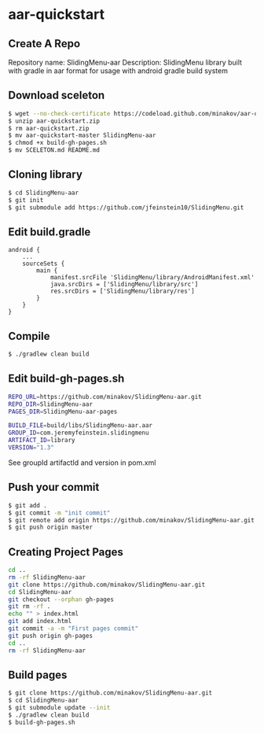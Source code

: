 aar-quickstart
==============

Create A Repo
--------

Repository name: SlidingMenu-aar
Description: SlidingMenu library built with gradle in aar format for usage with android gradle build system

Download sceleton
--------

```bash
$ wget --no-check-certificate https://codeload.github.com/minakov/aar-quickstart/zip/master -O aar-quickstart.zip
$ unzip aar-quickstart.zip
$ rm aar-quickstart.zip
$ mv aar-quickstart-master SlidingMenu-aar
$ chmod +x build-gh-pages.sh
$ mv SCELETON.md README.md
```

Cloning library
--------

```bash
$ cd SlidingMenu-aar
$ git init
$ git submodule add https://github.com/jfeinstein10/SlidingMenu.git
```

Edit build.gradle
--------

```
android {
    ...
    sourceSets {
        main {
            manifest.srcFile 'SlidingMenu/library/AndroidManifest.xml'
            java.srcDirs = ['SlidingMenu/library/src']
            res.srcDirs = ['SlidingMenu/library/res']
        }
    }
}
```

Compile
--------

```bash
$ ./gradlew clean build
```

Edit build-gh-pages.sh
--------

```bash
REPO_URL=https://github.com/minakov/SlidingMenu-aar.git
REPO_DIR=SlidingMenu-aar
PAGES_DIR=SlidingMenu-aar-pages

BUILD_FILE=build/libs/SlidingMenu-aar.aar
GROUP_ID=com.jeremyfeinstein.slidingmenu
ARTIFACT_ID=library
VERSION="1.3"
```

See groupId artifactId and version in pom.xml

Push your commit
--------

```bash
$ git add .
$ git commit -m "init commit"
$ git remote add origin https://github.com/minakov/SlidingMenu-aar.git
$ git push origin master
```

Creating Project Pages
--------

```bash
cd ..
rm -rf SlidingMenu-aar
git clone https://github.com/minakov/SlidingMenu-aar.git
cd SlidingMenu-aar
git checkout --orphan gh-pages
git rm -rf .
echo "" > index.html
git add index.html
git commit -a -m "First pages commit"
git push origin gh-pages
cd ..
rm -rf SlidingMenu-aar
```

Build pages
--------

```bash
$ git clone https://github.com/minakov/SlidingMenu-aar.git
$ cd SlidingMenu-aar
$ git submodule update --init
$ ./gradlew clean build
$ build-gh-pages.sh
```
